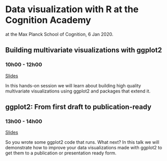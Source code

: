 # Data visualization with R at the Cognition Academy

at the Max Planck School of Cognition, 6 Jan 2020.


## Building multivariate visualizations with ggplot2

### 10h00 - 12h00

[Slides](https://mine-cetinkaya-rundel.github.io/ggplot2-max-planck/01-multivar-ggplot2.html#1)

In this hands-on session we will learn about building high quality multivariate visualizations using ggplot2 and packages that extend it.

## ggplot2: From first draft to publication-ready

### 13h00 - 14h00

[Slides](https://mine-cetinkaya-rundel.github.io/ggplot2-max-planck/02-draft-to-pub.html#1)

So you wrote some ggplot2 code that runs. What next? In this talk we will demonstrate how to improve your data visualizations made with ggplot2 to get them to a publication or presentation ready form.